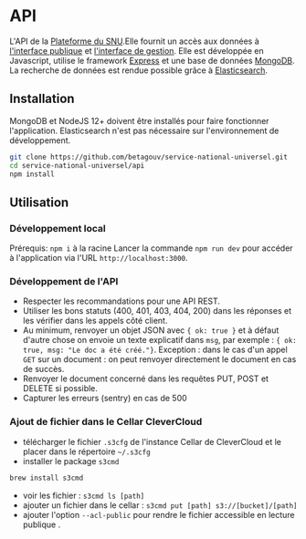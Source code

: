 # API

L'API de la [Plateforme du SNU](https://snu.gouv.fr).Elle fournit un accès aux données à [l'interface publique](https://github.com/betagouv/service-national-universel/tree/master/app) et [l'interface de gestion](https://github.com/betagouv/service-national-universel/tree/master/admin). Elle est développée en Javascript, utilise le framework [Express](https://expressjs.com) et une base de données [MongoDB](https://www.mongodb.com/). La recherche de données est rendue possible grâce à [Elasticsearch](https://www.elastic.co/fr/products/elasticsearch).

## Installation

MongoDB et NodeJS 12+ doivent être installés pour faire fonctionner l'application. Elasticsearch n'est pas nécessaire sur l'environnement de développement.

```bash
git clone https://github.com/betagouv/service-national-universel.git
cd service-national-universel/api
npm install
```

## Utilisation

### Développement local

Prérequis: `npm i` à la racine
Lancer la commande `npm run dev` pour accéder à l'application via l'URL `http://localhost:3000`.

### Développement de l'API

- Respecter les recommandations pour une API REST.
- Utiliser les bons statuts (400, 401, 403, 404, 200) dans les réponses et les vérifier dans les appels côté client.
- Au minimum, renvoyer un objet JSON avec `{ ok: true }` et à défaut d'autre chose on envoie un texte explicatif dans `msg`, par exemple : `{ ok: true, msg: "Le doc a été créé."}`. Exception : dans le cas d'un appel `GET` sur un document : on peut renvoyer directement le document en cas de succès.
- Renvoyer le document concerné dans les requêtes PUT, POST et DELETE si possible.
- Capturer les erreurs (sentry) en cas de 500

### Ajout de fichier dans le Cellar CleverCloud

- télécharger le fichier `.s3cfg` de l'instance Cellar de CleverCloud et le placer dans le répertoire `~/.s3cfg`
- installer le package `s3cmd`

```bash
brew install s3cmd
```

- voir les fichier : `s3cmd ls [path]`
- ajouter un fichier dans le cellar : `s3cmd put [path] s3://[bucket]/[path]`
- ajouter l'option `--acl-public` pour rendre le fichier accessible en lecture publique
  .
